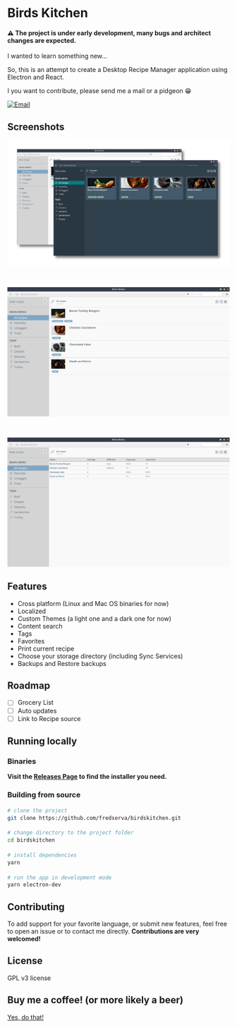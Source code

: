 # Birds Kitchen

#### ⚠️ The project is under early development, many bugs and architect changes are expected.

I wanted to learn something new...

So, this is an attempt to create a Desktop Recipe Manager application using Electron and React.

I you want to contribute, please send me a mail or a pidgeon :grin:

<a href="mailto:contact@tenbirds.online">![Email](http://img.shields.io/static/v1?label=email&message=contact@tenbirds.online&color=e5311a&style=flat-square&link=mailto:contact@tenbirds.online&link=mailto:contact@tenbirds.online)</a>

## Screenshots

<p align="center">
    <img src="screenshots/01.png" alt="Birds Kitchen" title="Birds Kitchen" />
</p>

&nbsp;

<p align="center">
    <img src="screenshots/02.png" alt="Birds Kitchen" title="Birds Kitchen" />
</p>

&nbsp;

<p align="center">
    <img src="screenshots/03.png" alt="Birds Kitchen" title="Birds Kitchen" />
</p>

## Features

- Cross platform (Linux and Mac OS binaries for now)
- Localized
- Custom Themes (a light one and a dark one for now)
- Content search
- Tags
- Favorites
- Print current recipe
- Choose your storage directory (including Sync Services)
- Backups and Restore backups

## Roadmap

- [ ] Grocery List
- [ ] Auto updates
- [ ] Link to Recipe source

## Running locally

### Binaries
**Visit the [Releases Page](https://github.com/fredserva/birdskitchen/releases) to find the installer you need.** 

### Building from source
```bash
# clone the project
git clone https://github.com/fredserva/birdskitchen.git

# change directory to the project folder
cd birdskitchen

# install dependencies
yarn

# run the app in development mode
yarn electron-dev
```

## Contributing

To add support for your favorite language, or submit new features, feel free to open an issue or to contact me directly.
**Contributions are very welcomed!**

## License

GPL v3 license

## Buy me a coffee! (or more likely a beer)

[Yes, do that!](https://paypal.me/fredserva)

